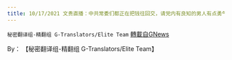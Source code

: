 ```yaml
---
title: 10/17/2021 文贵直播：中共常委们都正在把钱往回交，请党内有良知的男人有点勇气
---
```

`秘密翻译组-精翻组 G-Translators/Elite Team` [轉載自GNews](https://gnews.org/zh-hans/1603199/)

By： 【秘密翻译组-精翻组 G-Translators/Elite Team】
